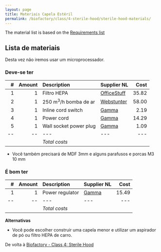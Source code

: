 ```yaml
---
layout: page
title: Materiais Capela Estéril
permalink: /biofactory/class/4-sterile-hood/sterile-hood-materials/
---
```


The material list is based on the [Requirements list](/biofactory/class/4-sterile-hood/requirements/)

## Lista de materiais

Desta vez não iremos usar um microprocessador.

### Deve-se ter

|#|Amount|Description|Supplier NL|Cost|
|-:|----:|:---------|:-------|---:|
|1|1|Filtro HEPA|[OfficeStuff](http://www.officestuff.nl/producten/9370101-hepa_filter_large/)|35.82|
|2|1|250 m<sup>3</sup>/h bomba de ar|[Webstunter](http://www.webstunter.com/ventilatie-afzuiging/centrifugaal-ventilator-afzuigmotor/direct-aangedreven-acv-centrifugaal-ventilator-afzuigmotor-250-m-h.html)|58.00|
|3|1|Inline cord switch|[Gamma](https://www.gamma.nl/assortiment/gamma-snoerschakelaar-wit/p/B456235)|2.19|
|4|1|Power cord|[Gamma](https://www.gamma.nl/assortiment/gamma-huishoudsnoer-rond-3x1-5-mm-wit-5-m/p/B457211)|14.29|
|5|1|Wall socket power plug|[Gamma](https://www.gamma.nl/assortiment/stekker-wit/p/B306915)|1.09|
|--|--|---|---|---|
|||*Total costs*|||

* Você também precisará de MDF 3mm e alguns parafusos e porcas M3 10 mm

### É bom ter

|#|Amount|Description|Supplier NL|Cost|
|-:|----:|:---------|:-------|---:|
|1|1|Power regulator|[Gamma](https://www.gamma.nl/assortiment/gamma-snoerdimmer-halogeen-wit/p/B456265)|15.49|
|--|--|---|---|---|
|||*Total costs*|||

**Alternativas**

* Você pode escolher construir uma capela menor e utilizar um aspirador de pó ou filtro HEPA de carro.

De volta à [Biofactory - Class 4: Sterile Hood](/biofactory/class/4-sterile-hood/)
